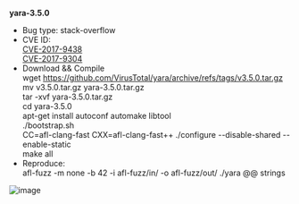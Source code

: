 **yara-3.5.0**
* Bug type: stack-overflow
* CVE ID:    
[CVE-2017-9438](https://cve.mitre.org/cgi-bin/cvename.cgi?name=CVE-2017-9438)    
[CVE-2017-9304](https://cve.mitre.org/cgi-bin/cvename.cgi?name=CVE-2017-9304)    
* Download && Compile    
wget https://github.com/VirusTotal/yara/archive/refs/tags/v3.5.0.tar.gz    
mv v3.5.0.tar.gz yara-3.5.0.tar.gz    
tar -xvf yara-3.5.0.tar.gz     
cd yara-3.5.0    
apt-get install autoconf automake libtool       
./bootstrap.sh     
CC=afl-clang-fast CXX=afl-clang-fast++ ./configure --disable-shared --enable-static    
make all    
* Reproduce:    
afl-fuzz -m none -b 42 -i afl-fuzz/in/ -o afl-fuzz/out/ ./yara @@ strings    

![image](https://user-images.githubusercontent.com/76025773/201911925-6e9b564e-d09d-49b8-9086-e24ef4b0f7ff.png)
